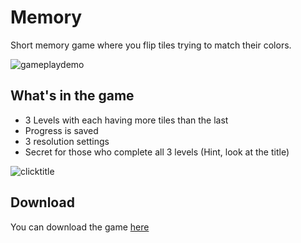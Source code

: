 # Memory

Short memory game where you flip tiles trying to match their colors.

![gameplaydemo](https://github.com/MyllysMikko/Memory/assets/115700336/47759141-a9bb-4f31-9dec-1eaeddc2619c)

## What's in the game

- 3 Levels with each having more tiles than the last
- Progress is saved
- 3 resolution settings
- Secret for those who complete all 3 levels (Hint, look at the title)

![clicktitle](https://github.com/MyllysMikko/Memory/assets/115700336/2bf7ef99-d002-4047-8f6b-c229323596f2)

## Download
You can download the game [here]

[here]: https://github.com/MyllysMikko/Memory/releases
